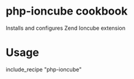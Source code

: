 # php-ioncube cookbook

Installs and configures Zend Ioncube extension

# Usage

include_recipe "php-ioncube"